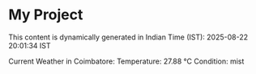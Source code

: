 # My Project

This content is dynamically generated in Indian Time (IST): 2025-08-22 20:01:34 IST


Current Weather in Coimbatore:
Temperature: 27.88 °C
Condition: mist
